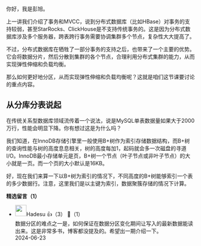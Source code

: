 你好，我是彭旭。

上一讲我们介绍了事务和MVCC，说到分布式数据库（比如HBase）对事务的支持较弱，甚至StarRocks、ClickHouse是不支持传统事务的。这是因为分布式数据库涉及多个服务器，跨表跨行事务需要协调集群多个节点，复杂性大大提高了。

不过，分布式数据库在牺牲了一部分事务的支持之后，也带来了一个主要的优势。它会将数据分片，然后分散到集群的各个节点，合理利用分布式集群的能力，从而实现弹性伸缩和负载均衡。

那么如何更好地分区，从而实现弹性伸缩和负载均衡呢？这就是咱们这节课要讨论的重点内容。

## 从分库分表说起

在传统关系型数据库领域流传着一个说法，说是MySQL单表数据量如果大于2000万行，性能会明显下降。你有想过这是为什么吗？

我们知道，在InnoDB存储引擎里一般使用B+树作为索引存储数据结构，而B+树的查询性能与树的高度息息相关，树的高度每加1，起码就会多一次磁盘的寻道I/O。InnoDB最小存储单元是页，B+树一个节点（叶子节点或非叶子节点）的大小就是一页。而一个页的大小默认是16KB。

好，现在我们来算一下以B+树为索引的情况下，不同高度的B+树能够索引一个表的多少数据行。注意，这里我们是以主键为索引，数据聚簇存储的情况下计算。
<div><strong>精选留言（1）</strong></div><ul>
<li><img src="https://static001.geekbang.org/account/avatar/00/1a/2e/c5/231114ed.jpg" width="30px"><span>Hadesu</span> 👍（3） 💬（1）<div>数据分区的难点之一是，如何保证在数据分区变化期间让写入的最新数据能读出来。这是非常多书，博客都没提及的。希望出一期介绍一下。</div>2024-06-23</li><br/>
</ul>